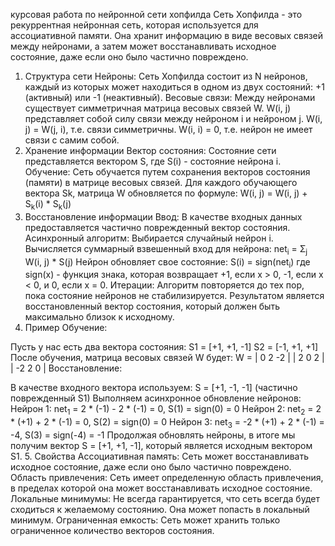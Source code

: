 курсовая работа по нейронной сети хопфилда
Сеть Хопфилда - это рекуррентная нейронная сеть, которая используется для ассоциативной памяти.
Она хранит информацию в виде весовых связей между нейронами, а затем может восстанавливать исходное состояние, даже если оно было частично повреждено.

1. Структура сети
Нейроны: Сеть Хопфилда состоит из N нейронов, каждый из которых может находиться в одном из двух состояний: +1 (активный) или -1 (неактивный).
Весовые связи: Между нейронами существует симметричная матрица весовых связей W.
W(i, j) представляет собой силу связи между нейроном i и нейроном j.
W(i, j) = W(j, i), т.е. связи симметричны.
W(i, i) = 0, т.е. нейрон не имеет связи с самим собой.
2. Хранение информации
Вектор состояния: Состояние сети представляется вектором S, где S(i) - состояние нейрона i.
Обучение: Сеть обучается путем сохранения векторов состояния (памяти) в матрице весовых связей.
Для каждого обучающего вектора Sk, матрица W обновляется по формуле:
W(i, j) = W(i, j) + S<sub>k</sub>(i) * S<sub>k</sub>(j)
3. Восстановление информации
Ввод: В качестве входных данных предоставляется частично поврежденный вектор состояния.
Асинхронный алгоритм:
Выбирается случайный нейрон i.
Вычисляется суммарный взвешенный вход для нейрона:
net<sub>i</sub> = Σ<sub>j</sub> W(i, j) * S(j)
Нейрон обновляет свое состояние:
S(i) = sign(net<sub>i</sub>)
где sign(x) - функция знака, которая возвращает +1, если x > 0, -1, если x < 0, и 0, если x = 0.
Итерации: Алгоритм повторяется до тех пор, пока состояние нейронов не стабилизируется.
Результатом является восстановленный вектор состояния, который должен быть максимально близок к исходному.
4. Пример
Обучение:

Пусть у нас есть два вектора состояния:
S1 = [+1, +1, -1]
S2 = [-1, +1, +1]
После обучения, матрица весовых связей W будет:
W = | 0  2 -2 |
    | 2  0  2 |
    | -2 2  0 |
Восстановление:

В качестве входного вектора используем:
S = [+1, -1, -1] (частично поврежденный S1)
Выполняем асинхронное обновление нейронов:
Нейрон 1: net<sub>1</sub> = 2 * (-1) - 2 * (-1) = 0, S(1) = sign(0) = 0
Нейрон 2: net<sub>2</sub> = 2 * (+1) + 2 * (-1) = 0, S(2) = sign(0) = 0
Нейрон 3: net<sub>3</sub> = -2 * (+1) + 2 * (-1) = -4, S(3) = sign(-4) = -1
Продолжая обновлять нейроны, в итоге мы получим вектор S = [+1, +1, -1], который является исходным вектором S1.
5. Свойства
Ассоциативная память: Сеть может восстанавливать исходное состояние, даже если оно было частично повреждено.
Область привлечения: Сеть имеет определенную область привлечения, в пределах которой она может восстанавливать исходное состояние.
Локальные минимумы: Не всегда гарантируется, что сеть всегда будет сходиться к желаемому состоянию. Она может попасть в локальный минимум.
Ограниченная емкость: Сеть может хранить только ограниченное количество векторов состояния.
